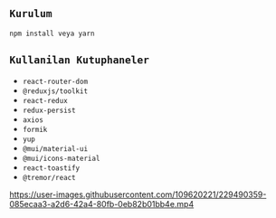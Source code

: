 
## `Kurulum`

```
npm install veya yarn
```

## `Kullanilan Kutuphaneler`

- `react-router-dom`
- `@reduxjs/toolkit`
- `react-redux`
- `redux-persist`
- `axios`
- `formik`
- `yup`
- `@mui/material-ui`
- `@mui/icons-material`
- `react-toastify`
- `@tremor/react`


https://user-images.githubusercontent.com/109620221/229490359-085ecaa3-a2d6-42a4-80fb-0eb82b01bb4e.mp4

